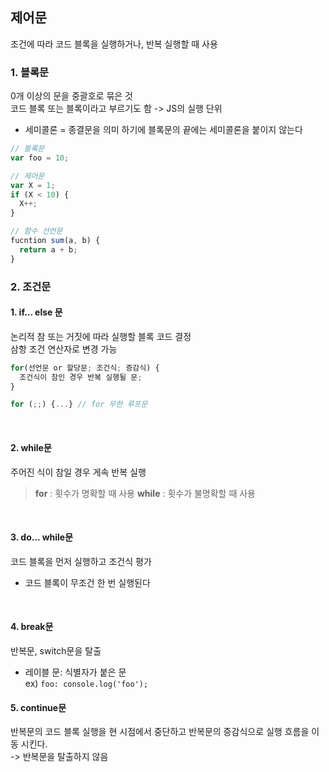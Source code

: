 ## 제어문

조건에 따라 코드 블록을 실행하거나, 반복 실행할 때 사용

### 1. 블록문  
0개 이상의 문을 중괄호로 묶은 것  
코드 블록 또는 블록이라고 부르기도 함 -> JS의 실행 단위
-  세미콜론 = 종결문을 의미 하기에 블록문의 끝에는 세미콜론을 붙이지 않는다  

```javascript
// 블록문
var foo = 10;
```
```javascript
// 제어문
var X = 1;
if (X < 10) {
  X++;
}
```

```javascript
// 함수 선언문
fucntion sum(a, b) {
  return a + b;
}
```


### 2. 조건문

#### 1. if... else 문  
논리적 참 또는 거짓에 따라 실행할 블록 코드 결정  
삼항 조건 연산자로 변경 가능

```javascript
for(선언문 or 할당문; 조건식; 증감식) {
  조건식이 참인 경우 반복 실행될 문;
}
```
```javascript
for (;;) {...} // for 무한 루프문
```



<br>

#### 2. while문  
주어진 식이 참일 경우 게속 반복 실행

> **for** : 횟수가 명확할 때 사용
> **while** : 횟수가 불명확할 때 사용

<br>

#### 3. do... while문  
코드 블록을 먼저 실행하고 조건식 평가  
* 코드 블록이 무조건 한 번 실행된다

<br>

#### 4. break문  
반복문, switch문을 탈출  
- 레이블 문: 식별자가 붙은 문   
ex) ```foo: console.log('foo');```


#### 5. continue문
반복문의 코드 블록 실행을 현 시점에서 중단하고 반복문의 증감식으로 실행 흐름을 이동 시킨다.  
-> 반복문을 탈출하지 않음